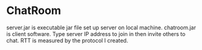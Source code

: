 ChatRoom
========

server.jar is executable jar file set up server on local machine.
chatroom.jar is client software. Type server IP address to join in then
invite others to chat.
RTT is measured by the protocol I created. 